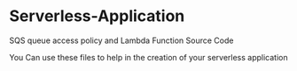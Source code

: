 # Serverless-Application
SQS queue access policy and Lambda Function Source Code

You Can use these files to help in the creation of your serverless application
